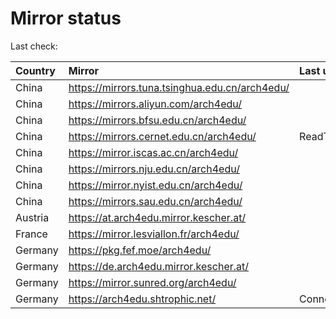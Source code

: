 <script src="./time.js"></script>
# Mirror status
Last check: <script type="text/javascript">localize(1760383095.2592382);</script>

|Country|Mirror|Last update|
|:------|:-----|:----------|
|China|https://mirrors.tuna.tsinghua.edu.cn/arch4edu/|<script type="text/javascript">localize(1760338261);</script>|
|China|https://mirrors.aliyun.com/arch4edu/|<script type="text/javascript">localize(1760338261);</script>|
|China|https://mirrors.bfsu.edu.cn/arch4edu/|<script type="text/javascript">localize(1760338261);</script>|
|China|https://mirrors.cernet.edu.cn/arch4edu/|ReadTimeout|
|China|https://mirror.iscas.ac.cn/arch4edu/|<script type="text/javascript">localize(1760338261);</script>|
|China|https://mirrors.nju.edu.cn/arch4edu/|<script type="text/javascript">localize(1760294415);</script>|
|China|https://mirror.nyist.edu.cn/arch4edu/|<script type="text/javascript">localize(1760338261);</script>|
|China|https://mirrors.sau.edu.cn/arch4edu/|<script type="text/javascript">localize(1756795646);</script>|
|Austria|https://at.arch4edu.mirror.kescher.at/|<script type="text/javascript">localize(1760338261);</script>|
|France|https://mirror.lesviallon.fr/arch4edu/|<script type="text/javascript">localize(1760338261);</script>|
|Germany|https://pkg.fef.moe/arch4edu/|<script type="text/javascript">localize(1760338261);</script>|
|Germany|https://de.arch4edu.mirror.kescher.at/|<script type="text/javascript">localize(1760338261);</script>|
|Germany|https://mirror.sunred.org/arch4edu/|<script type="text/javascript">localize(1760338261);</script>|
|Germany|https://arch4edu.shtrophic.net/|ConnectionError|

<script src="./tablefilter/tablefilter.js"></script>
<script src="./table.js"></script>